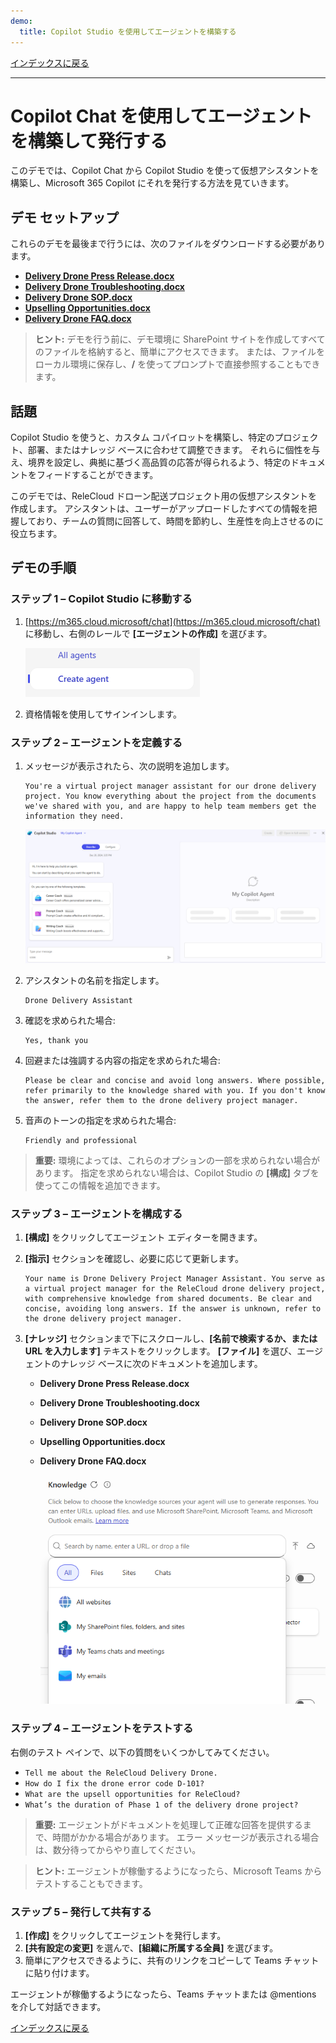 ```yaml
---
demo:
  title: Copilot Studio を使用してエージェントを構築する
---
```


[インデックスに戻る](https://microsoftlearning.github.io/MS-4021-Copilot-Immersion-Experience/)

---

# Copilot Chat を使用してエージェントを構築して発行する

このデモでは、Copilot Chat から Copilot Studio を使って仮想アシスタントを構築し、Microsoft 365 Copilot にそれを発行する方法を見ていきます。

## デモ セットアップ

これらのデモを最後まで行うには、次のファイルをダウンロードする必要があります。

- [**Delivery Drone Press Release.docx**](https://github.com/MicrosoftLearning/MS-4008-Microsoft-365-Copilot-Interactive-Experience-for-Executives/raw/master/ResourceFiles/Delivery_Drone_Press_Release.docx)
- [**Delivery Drone Troubleshooting.docx**](https://github.com/MicrosoftLearning/MS-4008-Microsoft-365-Copilot-Interactive-Experience-for-Executives/raw/master/ResourceFiles/Delivery_Drone_Troubleshooting.docx)
- [**Delivery Drone SOP.docx**](https://github.com/MicrosoftLearning/MS-4008-Microsoft-365-Copilot-Interactive-Experience-for-Executives/raw/master/ResourceFiles/Delivery_Drone_SOP.docx)
- [**Upselling Opportunities.docx**](https://github.com/MicrosoftLearning/MS-4008-Microsoft-365-Copilot-Interactive-Experience-for-Executives/raw/master/ResourceFiles/Upselling_Opportunities.docx)
- [**Delivery Drone FAQ.docx**](https://github.com/MicrosoftLearning/MS-4008-Microsoft-365-Copilot-Interactive-Experience-for-Executives/raw/master/ResourceFiles/Delivery_Drone_FAQ.docx)

> **ヒント:** デモを行う前に、デモ環境に SharePoint サイトを作成してすべてのファイルを格納すると、簡単にアクセスできます。 または、ファイルをローカル環境に保存し、**/** を使ってプロンプトで直接参照することもできます。

## 話題

Copilot Studio を使うと、カスタム コパイロットを構築し、特定のプロジェクト、部署、またはナレッジ ベースに合わせて調整できます。 それらに個性を与え、境界を設定し、典拠に基づく高品質の応答が得られるよう、特定のドキュメントをフィードすることができます。

このデモでは、ReleCloud ドローン配送プロジェクト用の仮想アシスタントを作成します。 アシスタントは、ユーザーがアップロードしたすべての情報を把握しており、チームの質問に回答して、時間を節約し、生産性を向上させるのに役立ちます。

## デモの手順

### ステップ 1 – Copilot Studio に移動する

1. [https://m365.cloud.microsoft/chat](https://m365.cloud.microsoft/chat) に移動し、右側のレールで **[エージェントの作成]** を選びます。

    ![[エージェントの作成] リンクを示すスクリーンショット。](../Prompts/media/create-agent.png)

1. 資格情報を使用してサインインします。

### ステップ 2 – エージェントを定義する

1. メッセージが表示されたら、次の説明を追加します。

    ```text
    You're a virtual project manager assistant for our drone delivery project. You know everything about the project from the documents we've shared with you, and are happy to help team members get the information they need.
    ```

   ![説明機能を示すスクリーンショット。](../Prompts/Media/create-agent-through-describe.png)

1. アシスタントの名前を指定します。

    ```text
    Drone Delivery Assistant
    ```

1. 確認を求められた場合:

    ```text
    Yes, thank you
    ```

1. 回避または強調する内容の指定を求められた場合:

    ```text
    Please be clear and concise and avoid long answers. Where possible, refer primarily to the knowledge shared with you. If you don't know the answer, refer them to the drone delivery project manager.
    ```

1. 音声のトーンの指定を求められた場合:

    ```text
    Friendly and professional
    ```

> **重要:** 環境によっては、これらのオプションの一部を求められない場合があります。 指定を求められない場合は、Copilot Studio の **[構成]** タブを使ってこの情報を追加できます。

### ステップ 3 – エージェントを構成する

1. **[構成]** をクリックしてエージェント エディターを開きます。
1. **[指示]** セクションを確認し、必要に応じて更新します。

    ```text
    Your name is Drone Delivery Project Manager Assistant. You serve as a virtual project manager for the ReleCloud drone delivery project, with comprehensive knowledge from shared documents. Be clear and concise, avoiding long answers. If the answer is unknown, refer to the drone delivery project manager.
    ```

1. **[ナレッジ]** セクションまで下にスクロールし、**[名前で検索するか、または URL を入力します]** テキストをクリックします。 **[ファイル]** を選び、エージェントのナレッジ ベースに次のドキュメントを追加します。

    - **Delivery Drone Press Release.docx**
    - **Delivery Drone Troubleshooting.docx**
    - **Delivery Drone SOP.docx**
    - **Upselling Opportunities.docx**
    - **Delivery Drone FAQ.docx**

        ![ナレッジ ソースを示すスクリーンショット。](../Prompts/Media/knowledge-sources.png)

### ステップ 4 – エージェントをテストする

右側のテスト ペインで、以下の質問をいくつかしてみてください。

- `Tell me about the ReleCloud Delivery Drone.`
- `How do I fix the drone error code D-101?`
- `What are the upsell opportunities for ReleCloud?`
- `What’s the duration of Phase 1 of the delivery drone project?`

> **重要:**  エージェントがドキュメントを処理して正確な回答を提供するまで、時間がかかる場合があります。 エラー メッセージが表示される場合は、数分待ってからやり直してください。

> **ヒント:** エージェントが稼働するようになったら、Microsoft Teams からテストすることもできます。

### ステップ 5 – 発行して共有する

1. **[作成]** をクリックしてエージェントを発行します。
1. **[共有設定の変更]** を選んで、**[組織に所属する全員]** を選びます。
1. 簡単にアクセスできるように、共有のリンクをコピーして Teams チャットに貼り付けます。

エージェントが稼働するようになったら、Teams チャットまたは @mentions を介して対話できます。

[インデックスに戻る](https://microsoftlearning.github.io/MS-4021-Copilot-Immersion-Experience/)
